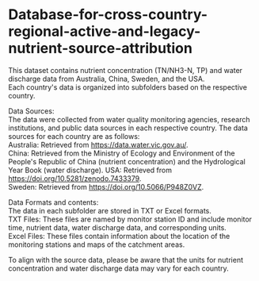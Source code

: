 # Database-for-cross-country-regional-active-and-legacy-nutrient-source-attribution
This dataset contains nutrient concentration (TN/NH3-N, TP) and water discharge data from Australia, China, Sweden, and the USA.   
Each country's data is organized into subfolders based on the respective country.

Data Sources:  
The data were collected from water quality monitoring agencies, research institutions, and public data sources in each respective country. The data sources for each country are as follows:   
    Australia: Retrieved from https://data.water.vic.gov.au/.  
    China: Retrieved from the Ministry of Ecology and Environment of the People's Republic of China (nutrient concentration) and the Hydrological Year Book (water discharge). 
    USA: Retrieved from https://doi.org/10.5281/zenodo.7433379.  
    Sweden: Retrieved from https://doi.org/10.5066/P948Z0VZ.

Data Formats and contents:  
The data in each subfolder are stored in TXT or Excel formats.  
TXT Files: These files are named by monitor station ID and include monitor time, nutrient data, water discharge data, and corresponding units.  
Excel Files: These files contain information about the location of the monitoring stations and maps of the catchment areas.

To align with the source data, please be aware that the units for nutrient concentration and water discharge data may vary for each country.

